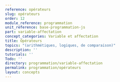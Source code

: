 ```yaml
---
reference: opérateurs
slug: opérateurs
order: 12
module_reference: programmation
unit_reference: base-programmation-js
part: variable-affectation
concept_categories: Variable et affectation
title: Opérateurs
topics: "(arithmétiques, logiques, de comparaison)"
description: ''
tutorials: ''
Todo: ''
directory: programmation/variable-affectation
permalink: programmation/opérateurs
layout: concepts
---
```

